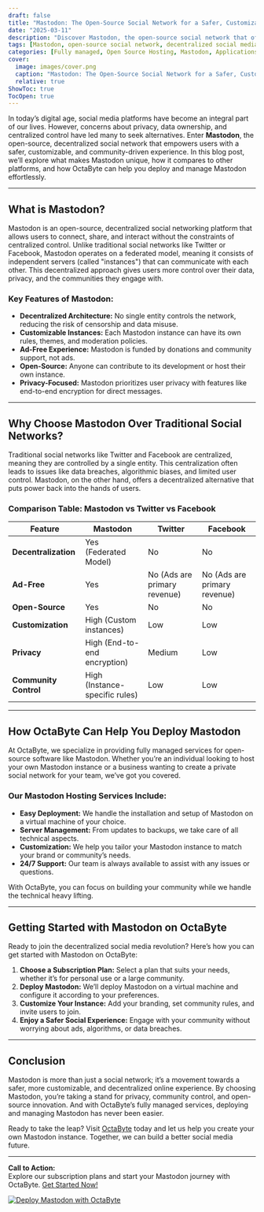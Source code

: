 ```yaml
---
draft: false
title: "Mastodon: The Open-Source Social Network for a Safer, Customizable Experience"
date: "2025-03-11"
description: "Discover Mastodon, the open-source social network that offers a safer, decentralized, and customizable alternative to mainstream platforms. Learn how OctaByte can help you deploy and manage Mastodon effortlessly."
tags: [Mastodon, open-source social network, decentralized social media, Mastodon vs Twitter, Mastodon hosting, managed Mastodon, OctaByte, open-source software, social network alternatives]
categories: [Fully managed, Open Source Hosting, Mastodon, Applications, Forum Community, Fediverse]
cover:
  image: images/cover.png
  caption: "Mastodon: The Open-Source Social Network for a Safer, Customizable Experience"
  relative: true
ShowToc: true
TocOpen: true
---
```



In today’s digital age, social media platforms have become an integral part of our lives. However, concerns about privacy, data ownership, and centralized control have led many to seek alternatives. Enter **Mastodon**, the open-source, decentralized social network that empowers users with a safer, customizable, and community-driven experience. In this blog post, we’ll explore what makes Mastodon unique, how it compares to other platforms, and how OctaByte can help you deploy and manage Mastodon effortlessly.

---

## What is Mastodon?

Mastodon is an open-source, decentralized social networking platform that allows users to connect, share, and interact without the constraints of centralized control. Unlike traditional social networks like Twitter or Facebook, Mastodon operates on a federated model, meaning it consists of independent servers (called "instances") that can communicate with each other. This decentralized approach gives users more control over their data, privacy, and the communities they engage with.

### Key Features of Mastodon:
- **Decentralized Architecture:** No single entity controls the network, reducing the risk of censorship and data misuse.
- **Customizable Instances:** Each Mastodon instance can have its own rules, themes, and moderation policies.
- **Ad-Free Experience:** Mastodon is funded by donations and community support, not ads.
- **Open-Source:** Anyone can contribute to its development or host their own instance.
- **Privacy-Focused:** Mastodon prioritizes user privacy with features like end-to-end encryption for direct messages.

---

## Why Choose Mastodon Over Traditional Social Networks?

Traditional social networks like Twitter and Facebook are centralized, meaning they are controlled by a single entity. This centralization often leads to issues like data breaches, algorithmic biases, and limited user control. Mastodon, on the other hand, offers a decentralized alternative that puts power back into the hands of users.

### Comparison Table: Mastodon vs Twitter vs Facebook

| Feature                | Mastodon                     | Twitter                     | Facebook                    |
|------------------------|------------------------------|-----------------------------|-----------------------------|
| **Decentralization**   | Yes (Federated Model)        | No                          | No                          |
| **Ad-Free**            | Yes                          | No (Ads are primary revenue)| No (Ads are primary revenue)|
| **Open-Source**        | Yes                          | No                          | No                          |
| **Customization**      | High (Custom instances)      | Low                         | Low                         |
| **Privacy**            | High (End-to-end encryption) | Medium                      | Low                         |
| **Community Control**  | High (Instance-specific rules)| Low                         | Low                         |

---

## How OctaByte Can Help You Deploy Mastodon

At OctaByte, we specialize in providing fully managed services for open-source software like Mastodon. Whether you’re an individual looking to host your own Mastodon instance or a business wanting to create a private social network for your team, we’ve got you covered.

### Our Mastodon Hosting Services Include:
- **Easy Deployment:** We handle the installation and setup of Mastodon on a virtual machine of your choice.
- **Server Management:** From updates to backups, we take care of all technical aspects.
- **Customization:** We help you tailor your Mastodon instance to match your brand or community’s needs.
- **24/7 Support:** Our team is always available to assist with any issues or questions.

With OctaByte, you can focus on building your community while we handle the technical heavy lifting.

---

## Getting Started with Mastodon on OctaByte

Ready to join the decentralized social media revolution? Here’s how you can get started with Mastodon on OctaByte:

1. **Choose a Subscription Plan:** Select a plan that suits your needs, whether it’s for personal use or a large community.
2. **Deploy Mastodon:** We’ll deploy Mastodon on a virtual machine and configure it according to your preferences.
3. **Customize Your Instance:** Add your branding, set community rules, and invite users to join.
4. **Enjoy a Safer Social Experience:** Engage with your community without worrying about ads, algorithms, or data breaches.

---

## Conclusion

Mastodon is more than just a social network; it’s a movement towards a safer, more customizable, and decentralized online experience. By choosing Mastodon, you’re taking a stand for privacy, community control, and open-source innovation. And with OctaByte’s fully managed services, deploying and managing Mastodon has never been easier.

Ready to take the leap? Visit [OctaByte](https://octabyte.io) today and let us help you create your own Mastodon instance. Together, we can build a better social media future.

---

**Call to Action:**  
Explore our subscription plans and start your Mastodon journey with OctaByte. [Get Started Now!](https://octabyte.io)

[![Deploy Mastodon with OctaByte](/images/deploy-on-octabyte.png)](https://octabyte.io/fully-managed-open-source-services/applications/forum-community/mastodon)